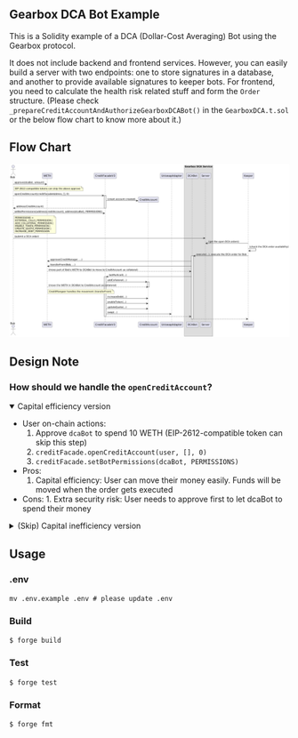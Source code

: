 ## Gearbox DCA Bot Example

This is a Solidity example of a DCA (Dollar-Cost Averaging) Bot using the Gearbox protocol.

It does not include backend and frontend services. However, you can easily build a server with two endpoints: one to store signatures in a database, and another to provide available signatures to keeper bots. For frontend, you need to calculate the health risk related stuff and form the `Order` structure. (Please check `_prepareCreditAccountAndAuthorizeGearboxDCABot()` in the `GearboxDCA.t.sol` or the below flow chart to know more about it.)

## Flow Chart

![sequence_diagram](./diagram/sequence.png)

## Design Note

### How should we handle the `openCreditAccount`?

<details open>
<summary>Capital efficiency version</summary>

- User on-chain actions:
  1.  Approve `dcaBot` to spend 10 WETH (EIP-2612-compatible token can skip this step)
  2.  `creditFacade.openCreditAccount(user, [], 0)`
  3.  `creditFacade.setBotPermissions(dcaBot, PERMISSIONS)`
- Pros:
  1.  Capital efficiency: User can move their money easily. Funds will be moved when the order gets executed
- Cons: 1. Extra security risk: User needs to approve first to let dcaBot to spend their money
</details>

<details>
 <summary>(Skip) Capital inefficiency version</summary>

- User on-chain actions:
  1.  Approve `creditManager` to spend 10 WETH (EIP-2612-compatible token can skip this step)
  2.  `creditFacade.openCreditAccount(user, [addCollateral(WETH,10 ether)], 0)`
  3.  `creditFacade.setBotPermissions(dcaBot, EXTERNAL_CALLS_PERMISSION)`
- Pros:
  1.  Simple design: dcaBot only needs to care about the creditFacade's external calls
- Cons:
  1.  Capital inefficiency: collateral stores in the credit account first
  </details>

## Usage

### .env

```
mv .env.example .env # please update .env
```

### Build

```shell
$ forge build
```

### Test

```shell
$ forge test
```

### Format

```shell
$ forge fmt
```
